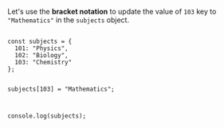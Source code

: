 Let's use the **bracket notation**
to update the value of `103` key
to `"Mathematics"` in the `subjects` object.

<codeblock language="javascript" type="lesson">
<code>
const subjects = {
  101: "Physics",
  102: "Biology",
  103: "Chemistry"
};

subjects[103] = "Mathematics";

console.log(subjects);
</code>
</codeblock>